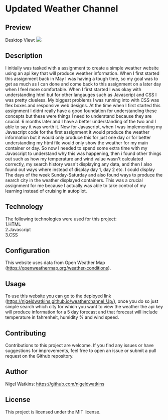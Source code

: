 # Updated Weather Channel

## Preview

Desktop View:
<img src="./assets/Desktopshot.png">

## Description
I initially was tasked with a assignment to create a simple weather website using an api key that will produce weather information. When I first started this assignment back in May I was having a tough time, so my goal was to get as much as I can done and come back to this assignment on a later day when I feel more comfortable. When I first started I was okay with understanding html but for other langauges such as Javascript and CSS I was pretty clueless. My biggest problems I was running into with CSS was flex boxes and responsive web designs. At the time when I first started this assignment I didnt really have a good foundation for understanding these concepts but these were things I need to understand because they are crucial. 6 months later and I have a better understanding of the two and I able to say it was worth it. Now for Javascript, when I was implementing my Javascript code for the first assignment it would produce the weather information but it would only produce this for just one day or for better understanding my html file would only show the weather for my main container or day. So now I needed to spend some extra time with my Javascript to understand why this was happening, then i found other things out such as how my temperature and wind value wasn't calculated correctly, my search history wasn't displaying any data, and then I also found out ways where instead of display day 1, day 2 etc. I could display The days of the week Sunday-Saturday and also found ways to produce the search city in the weather displayed containers. This was a crucial assignment for me because I actually was able to take control of my learning instead of cruising in autopilot. 
## Technology
The following technologies were used for this project:
<br>1.HTML
<br>2.Javascript
<br>3.CSS
## Configuration
This website uses data from Open Weather Map (https://openweathermap.org/weather-conditions).
## Usage
To use this website you can go to the deployed link (https://nigeldwatkins.github.io/weatherchannel_Up/), once you do so just simple search which city for which you want to view the weather the api key will produce information for a 5 day forecast and that forecast will include temperature in fahrenheit, humidity % and wind speed.
## Contributing
Contributions to this project are welcome. If you find any issues or have suggestions for improvements, feel free to open an issue or submit a pull request on the Github repository.
## Author
Nigel Watkins: https://github.com/nigeldwatkins
## License
This project is licensed under the MIT license.
